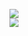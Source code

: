 [![](https://img.shields.io/badge/Made%20With-Github%20Spray-lightgrey.svg?style=for-the-badge&logo=github)](https://github.com/Annihil/github-spray#1240)  
[![](https://i.imgur.com/2DrTn0Z.gif)](https://github.com/Annihil/github-spray)